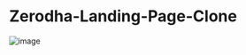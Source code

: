 # Zerodha-Landing-Page-Clone
![image](https://github.com/user-attachments/assets/dae7f21d-a369-4fcb-bc35-2af195ddf8df)
